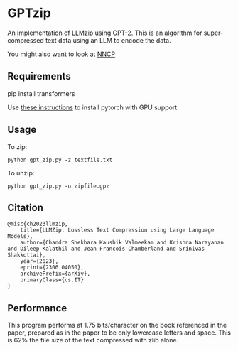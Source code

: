 # GPTzip

An implementation of [LLMzip](https://arxiv.org/abs/2306.04050) using GPT-2. This is an algorithm for super-compressed text data using an LLM to encode the data. 

You might also want to look at [NNCP](https://bellard.org/nncp/)

## Requirements

pip install transformers

Use [these instructions](https://pytorch.org/get-started/locally/) to install pytorch with GPU support.

## Usage

To zip:

`python gpt_zip.py -z textfile.txt`

To unzip:

`python gpt_zip.py -u zipfile.gpz`

## Citation 
```
@misc{ch2023llmzip,
    title={LLMZip: Lossless Text Compression using Large Language Models},
    author={Chandra Shekhara Kaushik Valmeekam and Krishna Narayanan and Dileep Kalathil and Jean-Francois Chamberland and Srinivas Shakkottai},
    year={2023},
    eprint={2306.04050},
    archivePrefix={arXiv},
    primaryClass={cs.IT}
}
```

## Performance

This program performs at 1.75 bits/character on the book referenced in the paper, prepared as in the paper to be only lowercase letters and space. This is 62% the file size of the text compressed with zlib alone. 
